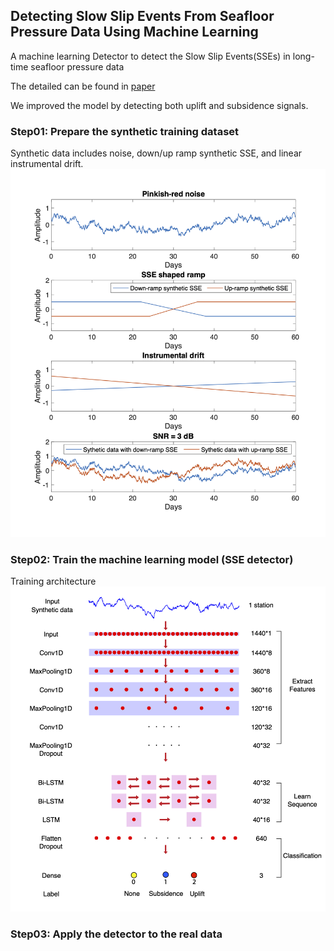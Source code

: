 ## Detecting Slow Slip Events From Seafloor Pressure Data Using Machine Learning
A machine learning Detector to detect the Slow Slip Events(SSEs) in long-time seafloor pressure data

The detailed can be found in [paper](https://agupubs.onlinelibrary.wiley.com/doi/10.1029/2020GL087579)

We improved the model by detecting both uplift and subsidence signals.


### Step01: Prepare the synthetic training dataset
Synthetic data includes noise, down/up ramp synthetic SSE, and linear instrumental drift. ![Figure](/Figures/Synthetic_data.png)

### Step02: Train the machine learning model (SSE detector)
Training architecture ![architecture](/Figures/Architecture.png)

### Step03: Apply the detector to the real data

